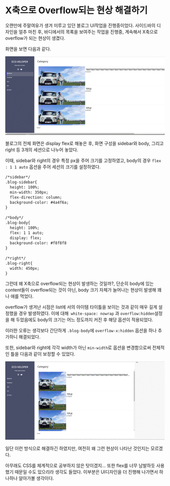 # X축으로 Overflow되는 현상 해결하기

오랜만에 주말여유가 생겨 미루고 있던 블로그 UI작업을 진행중이었다. 사이드바의 디자인을 얼추 마친 후, 바디에서의 목록을 보여주는 작업을 진행중, 계속해서 X축으로 overflow가 되는 현상이 생겼다.

화면을 보면 다음과 같다. 


![블로그 X축 overFlow](/img/blog_x_overflow.gif "Bean객체 초기화 및 소멸시기")


블로그의 전체 화면은 display flex로 해놓은 후, 화면 구성을 sidebar와 body, 그리고 right 등 3개의 세션으로 나누어 놓았다.

이때, sidebar와 right의 경우 특정 px을 주어 크기를 고정하였고, body의 경우 `flex : 1 1 auto` 옵션을 주어 세션의 크기를 설정하였다. 

    /*sidebar*/
    .blog-sidebar{
      height: 100%;
      min-width: 350px;
      flex-direction: column;
      background-color: #4a4f6a;
    }

    /*body*/
    .blog-body{
      height: 100%;
      flex: 1 1 auto;
      display: flex;
      background-color: #f8f8f8
    }

    /*right*/
    .blog-right{
      width: 450px;
    }


그런데 왜 X축으로 overflow되는 현상이 발생하는 것일까?, 단순히 body에 있는 content들이 overflow되는 것이 아닌, body 크기 자체가 늘어나는 현상이 발생해 꽤나 애를 먹었다.

overflow가 생겨난 시점은 list에 서의 아이템 타이틀을 보이는 것과 같이 매우 길게 설정했을 경우 발생하였다. 이에 대해` white-space: nowrap` 과 `overflow:hidden`설정을 해 두었음에도 body의 크기는 어느 정도까지 커진 후 해당 옵션이 적용되었다. 

이러한 오류는 생각보다 간단하게 `.blog-body`에 `overflow-x:hidden` 옵션을 하나 추가하니 해결되었다. 

또한, sidebar와 right에 각각 width가 아닌 `min-width`로 옵션을 변경함으로써 전체적인 틀을 다음과 같이 보정할 수 있었다. 


![X축 overFlow 수정](/img/fixed_overflow_x.gif "Bean객체 초기화 및 소멸시기")


일단 이런 방식으로 해결하긴 하였지만, 여전히 왜 그런 현상이 나타난 것인지는 모르겠다.


아무래도 CSS를 체계적으로 공부하지 않은 탓이겠지... 또한 flex를 너무 남발하듯 사용했기 때문일 수도 있으리라 생각도 들었다. 이부분은 UI디자인을 더 진행해 나가면서 하나하나 알아가볼 생각이다. 